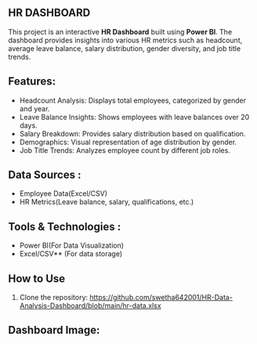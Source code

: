 ## HR DASHBOARD
This project is an interactive **HR Dashboard** built using **Power BI**. The dashboard provides insights into various HR metrics such as headcount, average leave balance, salary distribution, gender diversity, and job title trends.  

## Features:
- Headcount Analysis: Displays total employees, categorized by gender and year.  
- Leave Balance Insights: Shows employees with leave balances over 20 days.  
- Salary Breakdown: Provides salary distribution based on qualification.  
- Demographics: Visual representation of age distribution by gender.  
- Job Title Trends: Analyzes employee count by different job roles.
   
## Data Sources :
- Employee Data(Excel/CSV)  
- HR Metrics(Leave balance, salary, qualifications, etc.)  

## Tools & Technologies :
- Power BI(For Data Visualization)  
- Excel/CSV** (For data storage)  

## How to Use  
1. Clone the repository:  https://github.com/swetha642001/HR-Data-Analysis-Dashboard/blob/main/hr-data.xlsx

##  Dashboard Image:
<html>
   <link><a herf=C:\swetha\HR DASH PIC></a> </link> 
   <body>
      
   </body>
</html>
   <link><a herf=C:\swetha\HR DASH PIC></a> </link> 
   
   
